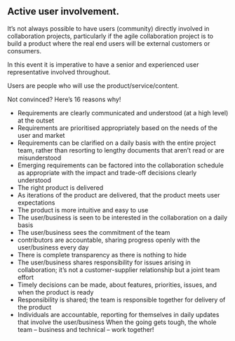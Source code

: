 ## Active user involvement.

It’s not always possible to have users (community) directly involved in collaboration projects, particularly if the agile collaboration project is to build a product where the real end users will be external customers or consumers.

In this event it is imperative to have a senior and experienced user representative involved throughout.

Users are people who will use the product/service/content.

Not convinced? Here’s 16 reasons why!

- Requirements are clearly communicated and understood (at a high level) at the outset
- Requirements are prioritised appropriately based on the needs of the user and market
- Requirements can be clarified on a daily basis with the entire project team, rather than resorting to lengthy documents that aren’t read or are misunderstood
- Emerging requirements can be factored into the collaboration schedule as appropriate with the impact and trade-off decisions clearly understood
- The right product is delivered
- As iterations of the product are delivered, that the product meets user expectations
- The product is more intuitive and easy to use
- The user/business is seen to be interested in the collaboration on a daily basis
- The user/business sees the commitment of the team
- contributors are accountable, sharing progress openly with the user/business every day
- There is complete transparency as there is nothing to hide
- The user/business shares responsibility for issues arising in collaboration; it’s not a customer-supplier relationship but a joint team effort
- Timely decisions can be made, about features, priorities, issues, and when the product is ready
- Responsibility is shared; the team is responsible together for delivery of the product
- Individuals are accountable, reporting for themselves in daily updates that involve the user/business
When the going gets tough, the whole team – business and technical – work together!

